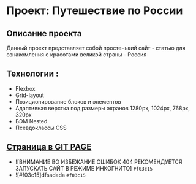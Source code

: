 # Проект: Путешествие по России

## Описание проекта

Данный проект представляет собой простенький сайт - статью для ознакомления с красотами великой страны - Россия

## Технологии :
* Flexbox
* Grid-layout
* Позиционирование блоков и элементов
* Адаптивная верстка под размеры экранов 1280px, 1024px, 768px, 320px
* БЭМ Nested
* Псевдоклассы CSS

## [Страница в GIT PAGE](https://kuhiku-hub.github.io/Russian-project/)

- ![ВНИМАНИЕ ВО ИЗБЕЖАНИЕ ОШИБОК 404 РЕКОМЕНДУЕТСЯ ЗАПУСКАТЬ САЙТ В РЕЖИМЕ ИНКОГНИТО] `#f03c15`
- ![#f03c15]dfsadada `#f03c15`
